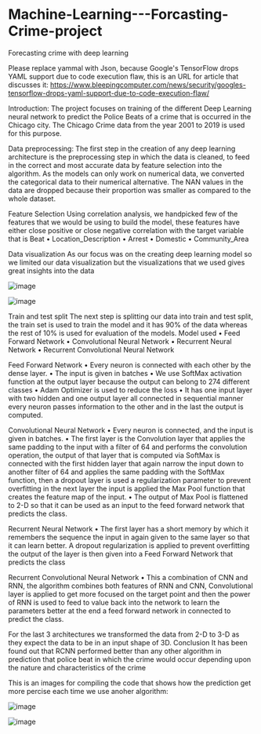 # Machine-Learning---Forcasting-Crime-project
Forecasting crime with deep learning

Please replace yammal with Json, because Google's TensorFlow drops YAML support due to code execution flaw, this is an URL for article that discusses it: 
https://www.bleepingcomputer.com/news/security/googles-tensorflow-drops-yaml-support-due-to-code-execution-flaw/

Introduction:
The project focuses on training of the different Deep Learning neural network to predict the Police Beats of a crime that is occurred in the Chicago city. The Chicago Crime data from the year 2001 to 2019 is used for this purpose.

Data preprocessing:
The first step in the creation of any deep learning architecture is the preprocessing step in which the data is cleaned, to feed in the correct and most accurate data by feature selection into the algorithm. As the models can only work on numerical data, we converted the categorical data to their numerical alternative. The NAN values in the data are dropped because their proportion was smaller as compared to the whole dataset. 

Feature Selection
Using correlation analysis, we handpicked few of the features that we would be using to build the model, these features have either close positive or close negative correlation with the target variable that is Beat
•	Location_Description
•	Arrest
•	Domestic
•	Community_Area

Data visualization 
As our focus was on the creating deep learning model so we limited our data visualization but the visualizations that we used gives great insights into the data


![image](https://user-images.githubusercontent.com/98653093/158594111-ac3d3fab-7aa7-48be-8ad5-193eb994ecf7.png)


![image](https://user-images.githubusercontent.com/98653093/158594139-2f120e05-8904-4d05-a82c-9a37dc28f485.png)



Train and test split
The next step is splitting our data into train and test split, the train set is used to train the model and it has 90% of the data whereas the rest of 10% is used for evaluation of the models.
Model used
•	Feed Forward Network
•	Convolutional Neural Network
•	Recurrent Neural Network
•	Recurrent Convolutional Neural Network


Feed Forward Network
•	Every neuron is connected with each other by the dense layer.
•	The input is given in batches
•	We use SoftMax activation function at the output layer because the output can belong to 274 different classes
•	Adam Optimizer is used to reduce the loss
•	It has one input layer with two hidden and one output layer all connected in sequential manner every neuron passes information to the other and in the last the output is computed.


Convolutional Neural Network
•	Every neuron is connected, and the input is given in batches.
•	The first layer is the Convolution layer that applies the same padding to the input with a filter of 64 and performs the convolution operation, the output of that layer  that is computed via SoftMax is  connected with the first hidden layer that again narrow the input down to another filter of 64 and applies the same padding with the SoftMax function, then a dropout layer is used a regularization parameter to prevent overfitting in the next layer the input is applied the Max Pool function that creates the feature map of the input.
•	The output of Max Pool is flattened to 2-D so that it can be used as an input to the feed forward network that predicts the class.


Recurrent Neural Network
•	The first layer has a short memory by which it remembers the sequence the input in again given to the same layer so that it can learn better. A dropout regularization is applied to prevent overfitting the output of the layer is then given into a Feed Forward Network that predicts the class


Recurrent Convolutional Neural Network
•	This a combination of CNN and RNN, the algorithm combines both features of RNN and CNN, Convolutional layer is applied to get more focused on the target point and then the power of RNN is used to feed to value back into the network to learn the parameters better at the end a feed forward network in connected to predict the class.

For the last 3 architectures we transformed the data from 2-D to 3-D as they expect the data to be in an input shape of 3D.
Conclusion
It has been found out that RCNN performed better than any other algorithm in prediction that police beat in which the crime would occur depending upon the nature and characteristics of the crime

This is an images for compiling the code that shows how the prediction get more percise each time we use anoher algorithm: 

![image](https://user-images.githubusercontent.com/98653093/158594711-17dd9bd0-4545-44d7-a243-b9394d757ca3.png)


![image](https://user-images.githubusercontent.com/98653093/158594857-41146415-c2bb-4c54-80d2-530c42256c82.png)

